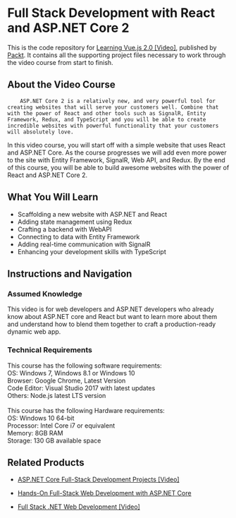 # Full Stack Development with React and ASP.NET Core 2
This is the code repository for [Learning Vue.js 2.0 [Video]](https://www.packtpub.com/web-development/full-stack-development-react-and-aspnet-core-2-video), published by [Packt](https://www.packtpub.com/?utm_source=github). It contains all the supporting project files necessary to work through the video course from start to finish.
## About the Video Course
		ASP.NET Core 2 is a relatively new, and very powerful tool for creating websites that will serve your customers well. Combine that with the power of React and other tools such as SignalR, Entity Framework, Redux, and TypeScript and you will be able to create incredible websites with powerful functionality that your customers will absolutely love.
In this video course, you will start off with a simple website that uses React and ASP.NET Core. As the course progresses we will add even more power to the site with Entity Framework, SignalR, Web API, and Redux. 
By the end of this course, you will be able to build awesome websites with the power of React and ASP.NET Core 2.

<H2>What You Will Learn</H2>
<DIV class=book-info-will-learn-text>
<UL>
<LI>Scaffolding a new website with ASP.NET and React 
<LI>Adding state management using Redux
<LI>Crafting a backend with WebAPI
<LI>Connecting to data with Entity Framework
<LI>Adding real-time communication with SignalR 
<LI>Enhancing your development skills with TypeScript
</LI></UL></DIV>

## Instructions and Navigation
### Assumed Knowledge
This video is for web developers and ASP.NET developers who already know about ASP.NET core and React but want to learn more about them and understand how to blend them together to craft a production-ready dynamic web app.

### Technical Requirements
This course has the following software requirements:<br/>
OS: Windows 7, Windows 8.1 or Windows 10<br/>
Browser: Google Chrome, Latest Version<br/>
Code Editor: Visual Studio 2017 with latest updates<br/>
Others: Node.js latest LTS version<br/><br/>
This course has the following Hardware requirements:<br/>
OS: Windows 10 64-bit<br/>
Processor: Intel Core i7 or equivalent<br/>
Memory: 8GB RAM<br/>
Storage: 130 GB available space<br/>






## Related Products
* [ASP.NET Core Full-Stack Development Projects [Video]](https://www.packtpub.com/web-development/aspnet-core-full-stack-development-projects-video)

* [Hands-On Full-Stack Web Development with ASP.NET Core](https://www.packtpub.com/web-development/hands-full-stack-web-development-aspnet-core)

* [Full Stack .NET Web Development [Video]](https://india.packtpub.com/in//web-development/full-stack-net-web-development-video)

